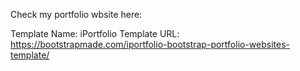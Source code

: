 Check my portfolio wbsite here: 

Template Name: iPortfolio
Template URL: https://bootstrapmade.com/iportfolio-bootstrap-portfolio-websites-template/

